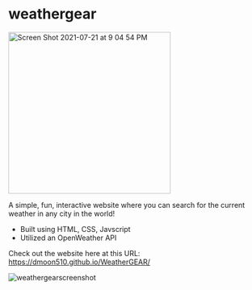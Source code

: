 # weathergear
<img width="321" alt="Screen Shot 2021-07-21 at 9 04 54 PM" src="https://user-images.githubusercontent.com/51987755/126588604-503459c3-efba-45fa-81af-c36cad27be40.png">

A simple, fun, interactive website where you can search for the current weather in any city in the world! 
- Built using HTML, CSS, Javscript
- Utilized an OpenWeather API

Check out the website here at this URL: 
https://dmoon510.github.io/WeatherGEAR/

![weathergearscreenshot](https://user-images.githubusercontent.com/51987755/126589461-55477487-383a-4f96-aa8b-1147eb15665a.jpg)
